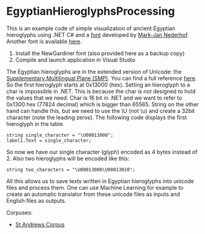 # EgyptianHieroglyphsProcessing
This is an example code of simple visualization of ancient Egyptian hieroglyphs using .NET C# and a [font](https://mjn.host.cs.st-andrews.ac.uk/egyptian/fonts/newgardiner.html) developed by [Mark-Jan Nederhof](https://mjn.host.cs.st-andrews.ac.uk/). Another font is available [here](https://www.dafont.com/ancient-egyptian-hieroglyphs.font).

1) Install the NewGardiner font (also provided here as a backup copy)
2) Compile and launch application in Visual Studio

The Egyptian hieroglyphs are in the extended version of Unicode: the [Supplementary Multilingual Plane (SMP)](https://en.wikipedia.org/wiki/Plane_(Unicode)#Supplementary_Multilingual_Plane). You can find a full reference [here](http://unicode.org/charts/PDF/U13000.pdf). So the first hieroglyph starts at 0x13000 (hex). Setting an hieroglyph to a char is impossible in .NET. This is because the char is not designed to hold the values that we need. Char is 16 bit in .NET and we want to refer to 0x1300 hex (77824 decimal) which is bigger than 65565. String on the other hand can handle this, but we need to use the \U (not \u) and create a 32bit character (note the leading zeros). The following code displays the first hieroglyph in the table.
```
string single_character = "\U00013000";
label1.Text = single_character;
```
So now we have our single character (glyph) encoded as 4 bytes instead of 2. Also two hieroglyphs will be encoded like this:
```
string two_characters = "\U00013000\U00013010";
```
All this allows us to save texts written in Egyptian hieroglyphs into unicode files and process them. One can use Machine Learning for example to create an automatic translator from these unicode files as inputs and English files as outputs.

Corpuses: 

*  [St Andrews Corpus](https://mjn.host.cs.st-andrews.ac.uk/egyptian/texts/corpus/pdf/)

